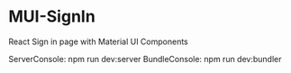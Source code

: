 # MUI-SignIn
React Sign in page with Material UI Components

ServerConsole: npm run dev:server 
BundleConsole: npm run dev:bundler